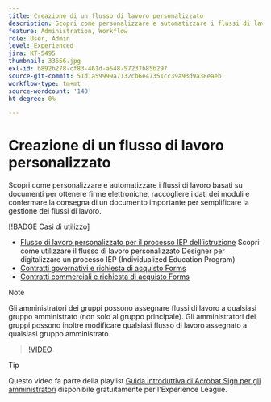 ```yaml
---
title: Creazione di un flusso di lavoro personalizzato
description: Scopri come personalizzare e automatizzare i flussi di lavoro basati su documenti per ottenere rapidamente firme elettroniche e raccogliere dati dei moduli
feature: Administration, Workflow
role: User, Admin
level: Experienced
jira: KT-5495
thumbnail: 33656.jpg
exl-id: b892b278-cf83-461d-a548-57237b85b297
source-git-commit: 51d1a59999a7132cb6e47351cc39a93d9a38eaeb
workflow-type: tm+mt
source-wordcount: '140'
ht-degree: 0%

---
```


# Creazione di un flusso di lavoro personalizzato

Scopri come personalizzare e automatizzare i flussi di lavoro basati su documenti per ottenere firme elettroniche, raccogliere i dati dei moduli e confermare la consegna di un documento importante per semplificare la gestione dei flussi di lavoro.

[!BADGE Casi di utilizzo]

* [Flusso di lavoro personalizzato per il processo IEP dell’istruzione](https://experienceleague.adobe.com/docs/document-cloud-learn/sign-learning-hub/expand/recipes/edu/usecase-edu-iep.html?lang=it)
Scopri come utilizzare il flusso di lavoro personalizzato Designer per digitalizzare un processo IEP (Individualized Education Program)
* [Contratti governativi e richiesta di acquisto Forms](https://experienceleague.adobe.com/docs/document-cloud-learn/sign-learning-hub/expand/recipes/gov/usecasegovcontracts.html?lang=it)
* [Contratti commerciali e richiesta di acquisto Forms](https://experienceleague.adobe.com/docs/document-cloud-learn/sign-learning-hub/expand/recipes/com/usecasecomcontracts.html?lang=it)

>[!NOTE]
>
>Gli amministratori dei gruppi possono assegnare flussi di lavoro a qualsiasi gruppo amministrato (non solo al gruppo principale). Gli amministratori dei gruppi possono inoltre modificare qualsiasi flusso di lavoro assegnato a qualsiasi gruppo amministrato.

>[!VIDEO](https://video.tv.adobe.com/v/3412784?quality=12&learn=on&hidetitle=true&captions=ita)

>[!TIP]
>
>Questo video fa parte della playlist [Guida introduttiva di Acrobat Sign per gli amministratori](https://experienceleague.adobe.com/it/playlists/acrobat-sign-get-started-administrators) disponibile gratuitamente per l&#39;Experience League.
